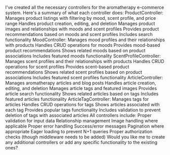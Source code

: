 I've created all the necessary controllers for the aromatherapy e-commerce system. Here's a summary of what each controller does:
ProductController:
Manages product listings with filtering by mood, scent profile, and price range
Handles product creation, editing, and deletion
Manages product images and relationships with moods and scent profiles
Provides product recommendations based on moods and scent profiles
Includes search functionality
MoodController:
Manages mood profiles and their relationships with products
Handles CRUD operations for moods
Provides mood-based product recommendations
Shows related moods based on product associations
Includes featured moods functionality
ScentProfileController:
Manages scent profiles and their relationships with products
Handles CRUD operations for scent profiles
Provides scent-based product recommendations
Shows related scent profiles based on product associations
Includes featured scent profiles functionality
ArticleController:
Manages aromatherapy articles and blog posts
Handles article creation, editing, and deletion
Manages article tags and featured images
Provides article search functionality
Shows related articles based on tags
Includes featured articles functionality
ArticleTagController:
Manages tags for articles
Handles CRUD operations for tags
Shows articles associated with each tag
Provides popular tags functionality
Includes validation to prevent deletion of tags with associated articles
All controllers include:
Proper validation for input data
Relationship management
Image handling where applicable
Proper error handling
Success/error messages
Pagination where appropriate
Eager loading to prevent N+1 queries
Proper authorization checks (though middleware needs to be added)
Would you like me to create any additional controllers or add any specific functionality to the existing ones?
